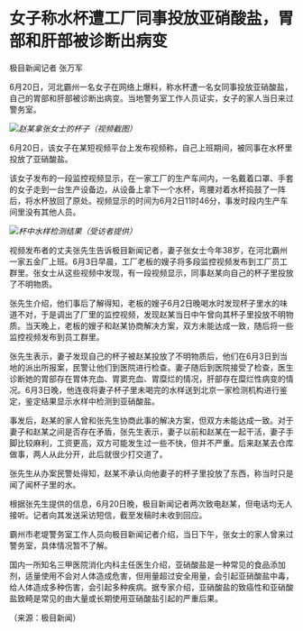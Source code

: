 

# 女子称水杯遭工厂同事投放亚硝酸盐，胃部和肝部被诊断出病变

极目新闻记者 张万军

6月20日，河北霸州一名女子在网络上爆料，称水杯遭一名女同事投放亚硝酸盐，自己的胃部和肝部被诊断出病变。当地警务室工作人员证实，女子的家人当日来过警务室。

![](https://inews.gtimg.com/om_bt/OufhP7M5kvPI5cEX1LtmhD-sYlfVDlmEbUPt17klA70rsAA/1000)_赵某拿张女士的杯子（视频截图）_

6月20日，该女子在某短视频平台上发布视频称，自己上班期间，被同事在水杯里投放了亚硝酸盐。

该女子发布的一段监控视频显示，在一家工厂的生产车间内，一名戴着口罩、手套的女子走到一台生产设备边，从设备上拿下一个水杯，弯腰对着水杯捣鼓了一阵后，将水杯放回了原处。视频显示的时间为6月2日11时46分，事发时段内生产车间里没有其他人员。

![](https://inews.gtimg.com/om_bt/Ox-hgzXqTTjz27ZTQk1-4H-lI8Nidn3twJXTyFra8UDbYAA/1000)_杯中水样检测结果（受访者提供）_

视频发布者的丈夫张先生告诉极目新闻记者，妻子张女士今年38岁，在河北霸州一家五金厂上班。6月3日早晨，工厂老板的嫂子将多段监控视频发布到工厂员工群里。张女士从这些视频中发现，有一段视频显示，同事赵某向自己的杯子里投放了不明物质。

张先生介绍，他们事后了解得知，老板的嫂子6月2日晚喝水时发现杯子里水的味道不对，于是调出了厂里的监控视频，发现赵某当日中午曾向其杯子里投放不明物质。当天晚上，老板的嫂子和赵某协商解决方案，双方未能达成一致，随后将一些监控视频发布到员工群里。

张先生表示，妻子发现自己的杯子被赵某投放了不明物质后，他们在6月3日到当地的派出所报案，民警让他们到医院进行检查。妻子随后到医院接受了检查，医生诊断她的胃部存在胃体充血、胃窦充血、胃糜烂的情况，肝部存在糜烂性病变的情况。6月3日晚，他连夜将妻子杯子里未喝完的水样送到北京一家检测机构进行鉴定，鉴定结果显示水样中检测到亚硝酸盐。

事发后，赵某的家人曾和张先生协商此事的解决方案，但双方未能达成一致。对于妻子和赵某之间是否存在矛盾，张先生表示，妻子以前和赵某在一起干活，妻子手脚比较麻利，工资更高，双方可能发生过一些不快，但并不严重。后来赵某去仓库做事，两人从此分开，此后就很少打交道了。

张先生从办案民警处得知，赵某不承认向他妻子的杯子里投放了东西，称当时只是闻了闻杯子里的水。

根据张先生提供的信息，6月20日晚，极目新闻记者两次致电赵某，但电话均无人接听。记者向其发送采访短信，截至发稿时未收到回应。

霸州市老堤警务室工作人员向极目新闻记者介绍，当日下午，张女士的家人曾来过警务室，具体情况暂不了解。

国内一所知名三甲医院消化内科主任医生介绍，亚硝酸盐是一种常见的食品添加剂，适量使用不会对人体造成危害，但用量超过安全用量，会引起亚硝酸盐中毒，给人体造成多种伤害，会引起多种疾病。据专家介绍，亚硝酸盐的致癌性和亚硝酸盐致畸是常见的由大量或长期使用亚硝酸盐引起的严重后果。

（来源：极目新闻）

